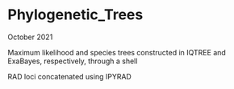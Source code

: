 # Phylogenetic_Trees
October 2021

Maximum likelihood and species trees constructed in IQTREE and ExaBayes, respectively, through a shell

RAD loci concatenated using IPYRAD
